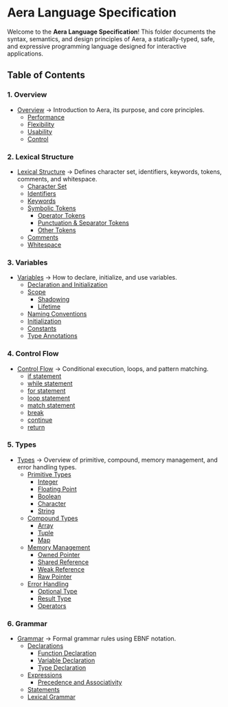# Aera Language Specification

Welcome to the **Aera Language Specification**! This folder documents the syntax, semantics, and design principles of Aera, a statically-typed, safe, and 
expressive programming language designed for interactive applications.

## Table of Contents

### 1. Overview
- [Overview](./overview.md) → Introduction to Aera, its purpose, and core principles.
  - [Performance](./overview.md#performance)
  - [Flexibility](./overview.md#flexibility)
  - [Usability](./overview.md#usability)
  - [Control](./overview.md#control)

### 2. Lexical Structure
- [Lexical Structure](./lexical.md) → Defines character set, identifiers, keywords, tokens, comments, and whitespace.
  - [Character Set](./lexical.md#character-set)
  - [Identifiers](./lexical.md#identifiers)
  - [Keywords](./lexical.md#keywords)
  - [Symbolic Tokens](./lexical.md#symbolic-tokens)
    - [Operator Tokens](./lexical.md#operator-tokens)
    - [Punctuation & Separator Tokens](./lexical.md#punctuation--separator-tokens)
    - [Other Tokens](./lexical.md#other-tokens)
  - [Comments](./lexical.md#comments)
  - [Whitespace](./lexical.md#whitespace)

### 3. Variables
- [Variables](./variables.md) → How to declare, initialize, and use variables.
  - [Declaration and Initialization](./variables.md#declaration-and-initialization)
  - [Scope](./Variables.md#scope)
    - [Shadowing](./Variables.md#shadowing)
    - [Lifetime](./Variables.md#lifetime)
  - [Naming Conventions](./Variables.md#naming-conventions)
  - [Initialization](./Variables.md#initialization)
  - [Constants](./Variables.md#constants)
  - [Type Annotations](./Variables.md#type-annotations)

### 4. Control Flow
- [Control Flow](./control_flow.md) → Conditional execution, loops, and pattern matching.
  - [if statement](./control_flow.md#if-statement)
  - [while statement](./control_flow.md#while-statement)
  - [for statement](./control_flow.md#for-statement)
  - [loop statement](./control_flow.md#loop-statement)
  - [match statement](./control_flow.md#match-statement)
  - [break](./control_flow.md#break)
  - [continue](./control_flow.md#continue)
  - [return](./control_flow.md#return)

### 5. Types
- [Types](./types.md) → Overview of primitive, compound, memory management, and error handling types.
  - [Primitive Types](./types.md#primitive-types)
    - [Integer](./types.md#integer)
    - [Floating Point](./types.md#floating-point)
    - [Boolean](./types.md#boolean)
    - [Character](./types.md#character)
    - [String](./types.md#string)
  - [Compound Types](./types.md#compound-types)
    - [Array](./types.md#array)
    - [Tuple](./types.md#tuple)
    - [Map](./types.md#map)
  - [Memory Management](./types.md#memory-management)
    - [Owned Pointer](./types.md#owned-pointer)
    - [Shared Reference](./types.md#shared-reference)
    - [Weak Reference](./types.md#weak-reference)
    - [Raw Pointer](./types.md#raw-pointer)
  - [Error Handling](./types.md#error-handling)
    - [Optional Type](./types.md#optional-type)
    - [Result Type](./types.md#result-type)
    - [Operators](./types.md#operators)

### 6. Grammar
- [Grammar](./grammar.md) → Formal grammar rules using EBNF notation.
  - [Declarations](./grammar.md#declarations)
    - [Function Declaration](./grammar.md#function-declaration)
    - [Variable Declaration](./grammar.md#variable-declaration)
    - [Type Declaration](./grammar.md#type-declaration)
  - [Expressions](./grammar.md#expressions)
    - [Precedence and Associativity](./grammar.md#precedence-and-associativity)
  - [Statements](./grammar.md#statements)
  - [Lexical Grammar](./grammar.md#lexical-grammar)
